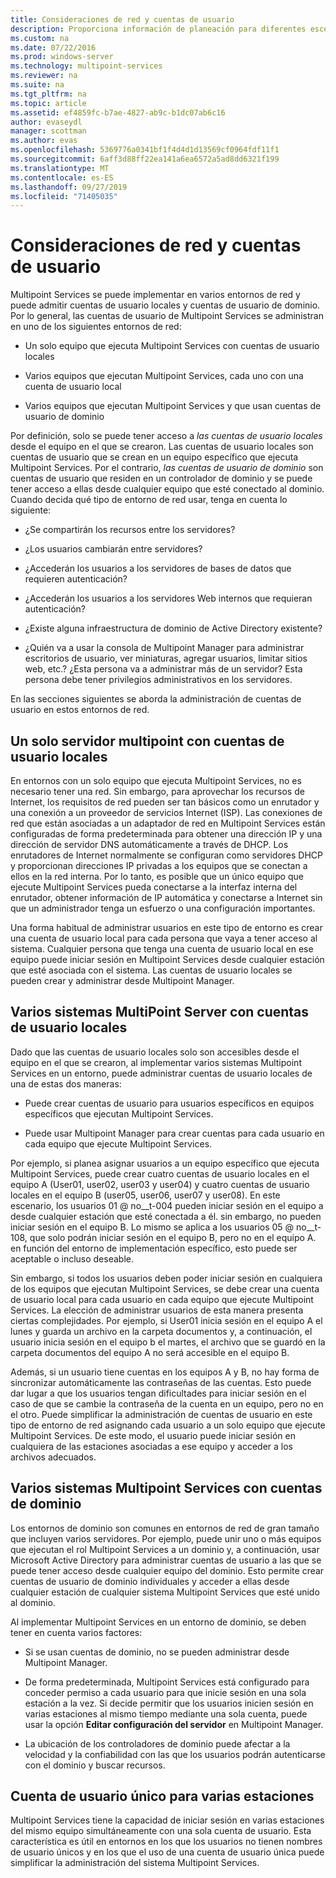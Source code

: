 ```yaml
---
title: Consideraciones de red y cuentas de usuario
description: Proporciona información de planeación para diferentes escenarios de redes y usuarios con Multipoint Services
ms.custom: na
ms.date: 07/22/2016
ms.prod: windows-server
ms.technology: multipoint-services
ms.reviewer: na
ms.suite: na
ms.tgt_pltfrm: na
ms.topic: article
ms.assetid: ef4859fc-b7ae-4827-ab9c-b1dc07ab6c16
author: evaseydl
manager: scottman
ms.author: evas
ms.openlocfilehash: 5369776a0341bf1f4d4d1d13569cf0964fdf11f1
ms.sourcegitcommit: 6aff3d88ff22ea141a6ea6572a5ad8dd6321f199
ms.translationtype: MT
ms.contentlocale: es-ES
ms.lasthandoff: 09/27/2019
ms.locfileid: "71405035"
---
```

# <a name="network-considerations-and-user-accounts"></a>Consideraciones de red y cuentas de usuario
Multipoint Services se puede implementar en varios entornos de red y puede admitir cuentas de usuario locales y cuentas de usuario de dominio. Por lo general, las cuentas de usuario de Multipoint Services se administran en uno de los siguientes entornos de red:  
  
-   Un solo equipo que ejecuta Multipoint Services con cuentas de usuario locales  
  
-   Varios equipos que ejecutan Multipoint Services, cada uno con una cuenta de usuario local  
  
-   Varios equipos que ejecutan Multipoint Services y que usan cuentas de usuario de dominio

Por definición, solo se puede tener acceso a *las cuentas de usuario locales* desde el equipo en el que se crearon. Las cuentas de usuario locales son cuentas de usuario que se crean en un equipo específico que ejecuta Multipoint Services. Por el contrario, *las cuentas de usuario de dominio* son cuentas de usuario que residen en un controlador de dominio y se puede tener acceso a ellas desde cualquier equipo que esté conectado al dominio. Cuando decida qué tipo de entorno de red usar, tenga en cuenta lo siguiente:  
  
-   ¿Se compartirán los recursos entre los servidores?  
  
-   ¿Los usuarios cambiarán entre servidores?  
  
-   ¿Accederán los usuarios a los servidores de bases de datos que requieren autenticación?  
  
-   ¿Accederán los usuarios a los servidores Web internos que requieran autenticación?  
  
-   ¿Existe alguna infraestructura de dominio de Active Directory existente?  
  
-   ¿Quién va a usar la consola de Multipoint Manager para administrar escritorios de usuario, ver miniaturas, agregar usuarios, limitar sitios web, etc.? ¿Esta persona va a administrar más de un servidor? Esta persona debe tener privilegios administrativos en los servidores.  
  
En las secciones siguientes se aborda la administración de cuentas de usuario en estos entornos de red.  
  
## <a name="single-multipoint-server-with-local-user-accounts"></a>Un solo servidor multipoint con cuentas de usuario locales  
En entornos con un solo equipo que ejecuta Multipoint Services, no es necesario tener una red. Sin embargo, para aprovechar los recursos de Internet, los requisitos de red pueden ser tan básicos como un enrutador y una conexión a un proveedor de servicios Internet (ISP). Las conexiones de red que están asociadas a un adaptador de red en Multipoint Services están configuradas de forma predeterminada para obtener una dirección IP y una dirección de servidor DNS automáticamente a través de DHCP. Los enrutadores de Internet normalmente se configuran como servidores DHCP y proporcionan direcciones IP privadas a los equipos que se conectan a ellos en la red interna. Por lo tanto, es posible que un único equipo que ejecute Multipoint Services pueda conectarse a la interfaz interna del enrutador, obtener información de IP automática y conectarse a Internet sin que un administrador tenga un esfuerzo o una configuración importantes.  
  
Una forma habitual de administrar usuarios en este tipo de entorno es crear una cuenta de usuario local para cada persona que vaya a tener acceso al sistema. Cualquier persona que tenga una cuenta de usuario local en ese equipo puede iniciar sesión en Multipoint Services desde cualquier estación que esté asociada con el sistema. Las cuentas de usuario locales se pueden crear y administrar desde Multipoint Manager.  
  
## <a name="multiple-multipoint-server-systems-with-local-user-accounts"></a>Varios sistemas MultiPoint Server con cuentas de usuario locales  
Dado que las cuentas de usuario locales solo son accesibles desde el equipo en el que se crearon, al implementar varios sistemas Multipoint Services en un entorno, puede administrar cuentas de usuario locales de una de estas dos maneras:  
  
-   Puede crear cuentas de usuario para usuarios específicos en equipos específicos que ejecutan Multipoint Services.  
  
-   Puede usar Multipoint Manager para crear cuentas para cada usuario en cada equipo que ejecute Multipoint Services.  
  
Por ejemplo, si planea asignar usuarios a un equipo específico que ejecuta Multipoint Services, puede crear cuatro cuentas de usuario locales en el equipo A (User01, user02, user03 y user04) y cuatro cuentas de usuario locales en el equipo B (user05, user06, user07 y user08). En este escenario, los usuarios 01 @ no__t-004 pueden iniciar sesión en el equipo a desde cualquier estación que esté conectada a él. sin embargo, no pueden iniciar sesión en el equipo B. Lo mismo se aplica a los usuarios 05 @ no__t-108, que solo podrán iniciar sesión en el equipo B, pero no en el equipo A. en función del entorno de implementación específico, esto puede ser aceptable o incluso deseable.  
  
Sin embargo, si todos los usuarios deben poder iniciar sesión en cualquiera de los equipos que ejecutan Multipoint Services, se debe crear una cuenta de usuario local para cada usuario en cada equipo que ejecute Multipoint Services. La elección de administrar usuarios de esta manera presenta ciertas complejidades. Por ejemplo, si User01 inicia sesión en el equipo A el lunes y guarda un archivo en la carpeta documentos y, a continuación, el usuario inicia sesión en el equipo b el martes, el archivo que se guardó en la carpeta documentos del equipo A no será accesible en el equipo B.  
  
Además, si un usuario tiene cuentas en los equipos A y B, no hay forma de sincronizar automáticamente las contraseñas de las cuentas. Esto puede dar lugar a que los usuarios tengan dificultades para iniciar sesión en el caso de que se cambie la contraseña de la cuenta en un equipo, pero no en el otro. Puede simplificar la administración de cuentas de usuario en este tipo de entorno de red asignando cada usuario a un solo equipo que ejecute Multipoint Services. De este modo, el usuario puede iniciar sesión en cualquiera de las estaciones asociadas a ese equipo y acceder a los archivos adecuados.  
  
## <a name="multiple-multipoint-services-systems-with-domain-accounts"></a>Varios sistemas Multipoint Services con cuentas de dominio  
Los entornos de dominio son comunes en entornos de red de gran tamaño que incluyen varios servidores. Por ejemplo, puede unir uno o más equipos que ejecutan el rol Multipoint Services a un dominio y, a continuación, usar Microsoft Active Directory para administrar cuentas de usuario a las que se puede tener acceso desde cualquier equipo del dominio. Esto permite crear cuentas de usuario de dominio individuales y acceder a ellas desde cualquier estación de cualquier sistema Multipoint Services que esté unido al dominio.  
 
Al implementar Multipoint Services en un entorno de dominio, se deben tener en cuenta varios factores:  
  
-   Si se usan cuentas de dominio, no se pueden administrar desde Multipoint Manager.  
  
-   De forma predeterminada, Multipoint Services está configurado para conceder permiso a cada usuario para que inicie sesión en una sola estación a la vez. Si decide permitir que los usuarios inicien sesión en varias estaciones al mismo tiempo mediante una sola cuenta, puede usar la opción **Editar configuración del servidor** en Multipoint Manager.  
  
-   La ubicación de los controladores de dominio puede afectar a la velocidad y la confiabilidad con las que los usuarios podrán autenticarse con el dominio y buscar recursos.  
  
## <a name="single-user-account-for-multiple-stations"></a>Cuenta de usuario único para varias estaciones  
Multipoint Services tiene la capacidad de iniciar sesión en varias estaciones del mismo equipo simultáneamente con una sola cuenta de usuario. Esta característica es útil en entornos en los que los usuarios no tienen nombres de usuario únicos y en los que el uso de una cuenta de usuario única puede simplificar la administración del sistema Multipoint Services.  
  
